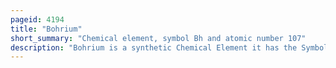 ```yaml
---
pageid: 4194
title: "Bohrium"
short_summary: "Chemical element, symbol Bh and atomic number 107"
description: "Bohrium is a synthetic Chemical Element it has the Symbol Bh and atomic Number 107. It is named after the danish Physicist Niels bohr. As a synthetic Element it can be created in Particle Accelerators but is not found in Nature. All known isotopes of bohrium are highly radioactive; the most stable known isotope is 270Bh with a half-life of approximately 2. 4 Minutes, though the unconfirmed 278bh may have a longer Half-Life of about 11. 5 minutes."
---
```

